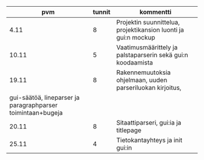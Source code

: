 |pvm|   tunnit|  kommentti|
|----|------|-----|
|4.11|8|Projektin suunnittelua, projektikansion luonti ja gui:n mockup|
|10.11|5|Vaatimusmäärittely ja palstaparserin sekä gui:n koodaamista|
|19.11|8|Rakennemuutoksia ohjelmaan, uuden parseriluokan kirjoitus,
gui-säätöä, lineparser ja paragraphparser toimintaan+bugeja|
|20.11|8|Sitaattiparseri, gui:ia ja titlepage|
|25.11|4|Tietokantayhteys ja init gui:in|
